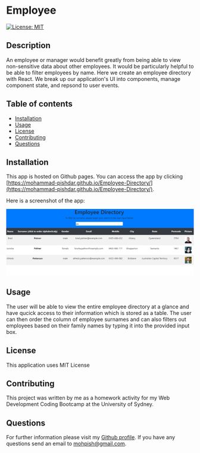 # Employee

  [![License: MIT](https://img.shields.io/badge/License-MIT-yellow.svg)](https://github.com/Mohammad-Pishdar/employee_summary_template_engine/blob/master/LICENSE)

  ## Description
  An employee or manager would benefit greatly from being able to view non-sensitive data about other employees. It would be particularly helpful to be able to filter employees by name. Here we create an employee directory with React. We break up our application's UI into components, manage component state, and repsond to user events.

  ## Table of contents
  
  * [Installation](#installation)
  * [Usage](#usage)
  * [License](#license)
  * [Contributing](#contributing)
  * [Questions](#questions)
  

  ## Installation

  This app is hosted on Github pages. You can access the app by clicking [https://mohammad-pishdar.github.io/Employee-Directory/](https://mohammad-pishdar.github.io/Employee-Directory/).
  
  Here is a screenshot of the app:
  
  ![alt text](https://raw.githubusercontent.com/Mohammad-Pishdar/Employee-Directory/master/app.jpg)

  ## Usage

  The user will be able to view the entire employee directory at a glance and have qucick access to their information which is stored as a table. The user can then order the column of employee surnames and can also filters out employees based on their family names by typing it into the provided input box.

  ## License

  This application uses MIT License

  ## Contributing

  This project was written by me as a homework activity for my Web Development Coding Bootcamp at the University of Sydney.

  ## Questions

  For further information please visit my [Github profile](https://github.com/Mohammad-Pishdar). If you have any questions send an email to mohpish@gmail.com.

